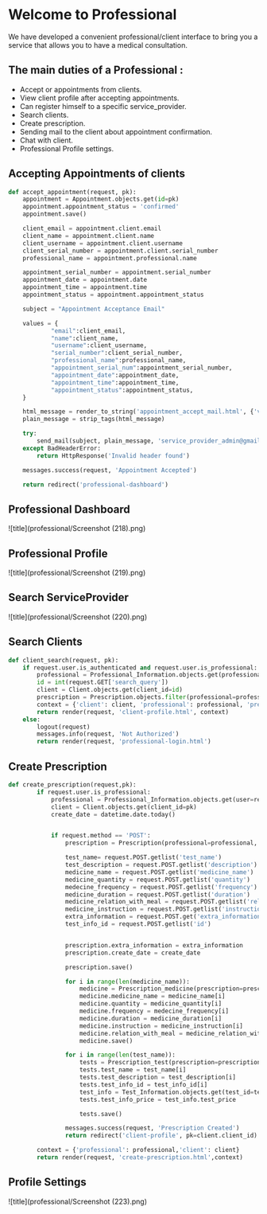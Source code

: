# Welcome to Professional

We have developed a convenient professional/client interface to bring you a service that allows you to have a medical consultation.

## The main duties of a Professional :

- Accept or appointments from clients.
- View client profile after accepting appointments.
- Can register himself to a specific service_provider.
- Search clients.
- Create prescription.
- Sending mail to the client about appointment confirmation.
- Chat with client.
- Professional Profile settings.

## Accepting Appointments of clients

```python
def accept_appointment(request, pk):
    appointment = Appointment.objects.get(id=pk)
    appointment.appointment_status = 'confirmed'
    appointment.save()

    client_email = appointment.client.email
    client_name = appointment.client.name
    client_username = appointment.client.username
    client_serial_number = appointment.client.serial_number
    professional_name = appointment.professional.name

    appointment_serial_number = appointment.serial_number
    appointment_date = appointment.date
    appointment_time = appointment.time
    appointment_status = appointment.appointment_status

    subject = "Appointment Acceptance Email"

    values = {
            "email":client_email,
            "name":client_name,
            "username":client_username,
            "serial_number":client_serial_number,
            "professional_name":professional_name,
            "appointment_serial_num":appointment_serial_number,
            "appointment_date":appointment_date,
            "appointment_time":appointment_time,
            "appointment_status":appointment_status,
    }

    html_message = render_to_string('appointment_accept_mail.html', {'values': values})
    plain_message = strip_tags(html_message)

    try:
        send_mail(subject, plain_message, 'service_provider_admin@gmail.com',  [client_email], html_message=html_message, fail_silently=False)
    except BadHeaderError:
        return HttpResponse('Invalid header found')

    messages.success(request, 'Appointment Accepted')

    return redirect('professional-dashboard')
```

## Professional Dashboard

![title](professional/Screenshot (218).png)

## Professional Profile

![title](professional/Screenshot (219).png)

## Search ServiceProvider

![title](professional/Screenshot (220).png)

## Search Clients

```python
def client_search(request, pk):
    if request.user.is_authenticated and request.user.is_professional:
        professional = Professional_Information.objects.get(professional_id=pk)
        id = int(request.GET['search_query'])
        client = Client.objects.get(client_id=id)
        prescription = Prescription.objects.filter(professional=professional).filter(client=client)
        context = {'client': client, 'professional': professional, 'prescription': prescription}
        return render(request, 'client-profile.html', context)
    else:
        logout(request)
        messages.info(request, 'Not Authorized')
        return render(request, 'professional-login.html')

```

## Create Prescription

```python
def create_prescription(request,pk):
        if request.user.is_professional:
            professional = Professional_Information.objects.get(user=request.user)
            client = Client.objects.get(client_id=pk)
            create_date = datetime.date.today()


            if request.method == 'POST':
                prescription = Prescription(professional=professional, client=client)

                test_name= request.POST.getlist('test_name')
                test_description = request.POST.getlist('description')
                medicine_name = request.POST.getlist('medicine_name')
                medicine_quantity = request.POST.getlist('quantity')
                medecine_frequency = request.POST.getlist('frequency')
                medicine_duration = request.POST.getlist('duration')
                medicine_relation_with_meal = request.POST.getlist('relation_with_meal')
                medicine_instruction = request.POST.getlist('instruction')
                extra_information = request.POST.get('extra_information')
                test_info_id = request.POST.getlist('id')


                prescription.extra_information = extra_information
                prescription.create_date = create_date

                prescription.save()

                for i in range(len(medicine_name)):
                    medicine = Prescription_medicine(prescription=prescription)
                    medicine.medicine_name = medicine_name[i]
                    medicine.quantity = medicine_quantity[i]
                    medicine.frequency = medecine_frequency[i]
                    medicine.duration = medicine_duration[i]
                    medicine.instruction = medicine_instruction[i]
                    medicine.relation_with_meal = medicine_relation_with_meal[i]
                    medicine.save()

                for i in range(len(test_name)):
                    tests = Prescription_test(prescription=prescription)
                    tests.test_name = test_name[i]
                    tests.test_description = test_description[i]
                    tests.test_info_id = test_info_id[i]
                    test_info = Test_Information.objects.get(test_id=test_info_id[i])
                    tests.test_info_price = test_info.test_price

                    tests.save()

                messages.success(request, 'Prescription Created')
                return redirect('client-profile', pk=client.client_id)

        context = {'professional': professional,'client': client}
        return render(request, 'create-prescription.html',context)
```

## Profile Settings

![title](professional/Screenshot (223).png)
